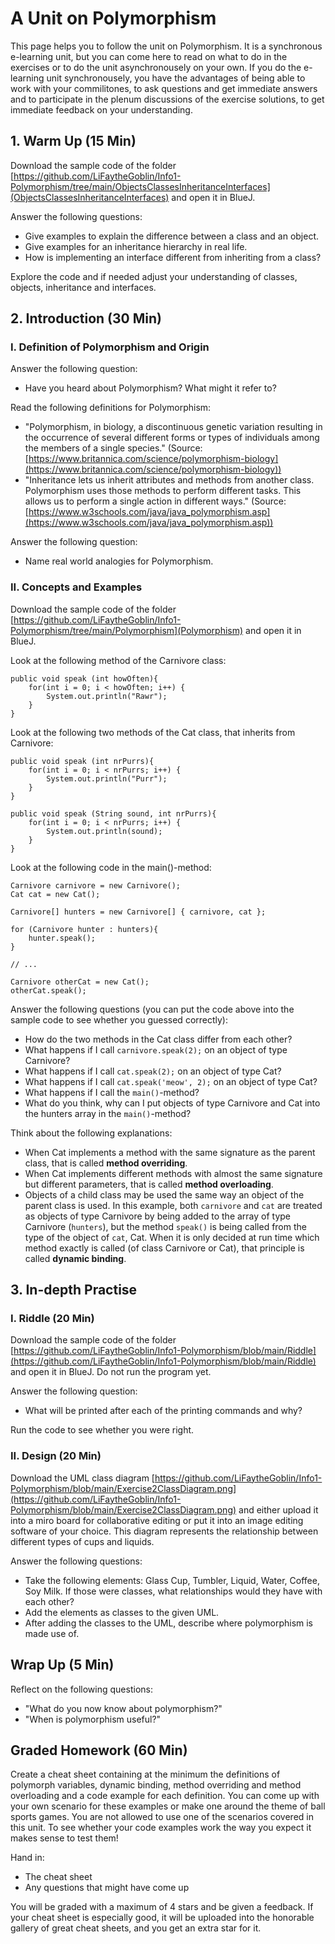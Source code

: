 # A Unit on Polymorphism

This page helps you to follow the unit on Polymorphism. It is a synchronous e-learning unit, but you can come here to read on what to do in the exercises or to do the unit asynchronousely on your own. If you do the e-learning unit synchronousely, you have the advantages of being able to work with your commilitones, to ask questions and get immediate answers and to participate in the plenum discussions of the exercise solutions, to get immediate feedback on your understanding.

## 1. Warm Up (15 Min)

Download the sample code of the folder [https://github.com/LiFaytheGoblin/Info1-Polymorphism/tree/main/ObjectsClassesInheritanceInterfaces](ObjectsClassesInheritanceInterfaces) and open it in BlueJ.

Answer the following questions:
* Give examples to explain the difference between a class and an object.
* Give examples for an inheritance hierarchy in real life.
* How is implementing an interface different from inheriting from a class?

 Explore the code and if needed adjust your understanding of classes, objects, inheritance and interfaces.

## 2. Introduction (30 Min)

### I. Definition of Polymorphism and Origin

Answer the following question:
* Have you heard about Polymorphism? What might it refer to?

Read the following definitions for Polymorphism:
* "Polymorphism, in biology, a discontinuous genetic variation resulting in the occurrence of several different forms or types of individuals among the members of a single species." (Source: [https://www.britannica.com/science/polymorphism-biology](https://www.britannica.com/science/polymorphism-biology))
* "Inheritance lets us inherit attributes and methods from another class. Polymorphism uses those methods to perform different tasks. This allows us to perform a single action in different ways." (Source: [https://www.w3schools.com/java/java_polymorphism.asp](https://www.w3schools.com/java/java_polymorphism.asp))

Answer the following question:
* Name real world analogies for Polymorphism.

### II. Concepts and Examples

Download the sample code of the folder [https://github.com/LiFaytheGoblin/Info1-Polymorphism/tree/main/Polymorphism](Polymorphism) and open it in BlueJ.

Look at the following method of the Carnivore class:
```
public void speak (int howOften){
    for(int i = 0; i < howOften; i++) {
        System.out.println("Rawr");
    }
}
```

Look at the following two methods of the Cat class, that inherits from Carnivore:
```
public void speak (int nrPurrs){
    for(int i = 0; i < nrPurrs; i++) {
        System.out.println("Purr");
    }
}

public void speak (String sound, int nrPurrs){
    for(int i = 0; i < nrPurrs; i++) {
        System.out.println(sound);
    }
}
```

Look at the following code in the main()-method:
```
Carnivore carnivore = new Carnivore();
Cat cat = new Cat();

Carnivore[] hunters = new Carnivore[] { carnivore, cat };

for (Carnivore hunter : hunters){
    hunter.speak();
}

// ...

Carnivore otherCat = new Cat();
otherCat.speak();
```

Answer the following questions (you can put the code above into the sample code to see whether you guessed correctly):
* How do the two methods in the Cat class differ from each other?
* What happens if I call `carnivore.speak(2);` on an object of type Carnivore?
* What happens if I call `cat.speak(2);` on an object of type Cat?
* What happens if I call `cat.speak('meow', 2);` on an object of type Cat?
* What happens if I call the `main()`-method?
* What do you think, why can I put objects of type Carnivore and Cat into the hunters array in the `main()`-method?

Think about the following explanations:
* When Cat implements a method with the same signature as the parent class, that is called **method overriding**.
* When Cat implements different methods with almost the same signature but different parameters, that is called **method overloading**.
* Objects of a child class may be used the same way an object of the parent class is used. In this example, both `carnivore` and `cat` are treated as objects of type Carnivore by being added to the array of type Carnivore (`hunters`), but the method `speak()` is being called from the type of the object of `cat`, Cat. When it is only decided at run time which method exactly is called (of class Carnivore or Cat), that principle is called **dynamic binding**.

## 3. In-depth Practise

### I. Riddle (20 Min)

Download the sample code of the folder [https://github.com/LiFaytheGoblin/Info1-Polymorphism/blob/main/Riddle](https://github.com/LiFaytheGoblin/Info1-Polymorphism/blob/main/Riddle) and open it in BlueJ. Do not run the program yet.

Answer the following question:
* What will be printed after each of the printing commands and why?

Run the code to see whether you were right.

### II. Design (20 Min)

Download the UML class diagram [https://github.com/LiFaytheGoblin/Info1-Polymorphism/blob/main/Exercise2ClassDiagram.png](https://github.com/LiFaytheGoblin/Info1-Polymorphism/blob/main/Exercise2ClassDiagram.png) and either upload it into a miro board for collaborative editing or put it into an image editing software of your choice. This diagram represents the relationship between different types of cups and liquids.

Answer the following questions:
* Take the following elements: Glass Cup, Tumbler, Liquid, Water, Coffee, Soy Milk. If those were classes, what relationships would they have with each other?
* Add the elements as classes to the given UML.
* After adding the classes to the UML, describe where polymorphism is made use of.

## Wrap Up (5 Min)

Reflect on the following questions:
* "What do you now know about polymorphism?"
* "When is polymorphism useful?"

## Graded Homework (60 Min)

Create a cheat sheet containing at the minimum the definitions of polymorph variables, dynamic binding, method overriding and method overloading and a code example for each definition. You can come up with your own scenario for these examples or make one around the theme of ball sports games. You are not allowed to use one of the scenarios covered in this unit. To see whether your code examples work the way you expect it makes sense to test them!

Hand in:
* The cheat sheet
* Any questions that might have come up

You will be graded with a maximum of 4 stars and be given a feedback. If your cheat sheet is especially good, it will be uploaded into the honorable gallery of great cheat sheets, and you get an extra star for it.
